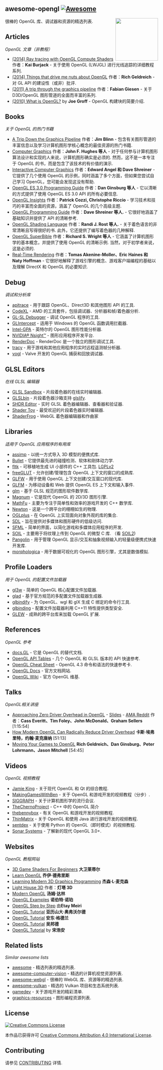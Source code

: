 <div class="github-widget" data-repo="eug/awesome-opengl"></div>

## awesome-opengl [![Awesome](https://cdn.rawgit.com/sindresorhus/awesome/d7305f38d29fed78fa85652e3a63e154dd8e8829/media/badge.svg)](https://github.com/sindresorhus/awesome)
[<img src="https://rawgit.com/eug/awesome-opengl/master/opengl-logo.svg" align="right" width="140">](https://www.opengl.org)

很棒的 OpenGL 库、调试器和资源的精选列表.




## Articles

*OpenGL 文章（非教程）*

* [(2014) Ray tracing with OpenGL Compute Shaders](https://github.com/LWJGL/lwjgl3-wiki/wiki/2.6.1.-Ray-tracing-with-OpenGL-Compute-Shaders-%28Part-I%29) 作者：**Kai Burjack** - 关于使用 OpenGL (LWJGL) 进行光线追踪的详细教程系列.
* [(2014) Things that drive me nuts about OpenGL](http://richg42.blogspot.com.au/2014/05/things-that-drive-me-nuts-about-opengl.html) 作者：**Rich Geldreich** - 对 GL API 的建设性（或非）批评.
* [(2011) A trip through the graphics pipeline](https://fgiesen.wordpress.com/2011/07/09/a-trip-through-the-graphics-pipeline-2011-index) 作者：**Fabian Giesen** - 关于 D3D/OpenGL 图形管道的全面而丰富的系列.
* [(2010) What is OpenGL?](http://duriansoftware.com/joe/An-intro-to-modern-OpenGL.-Chapter-1:-The-Graphics-Pipeline.html) by **Joe Groff** - OpenGL 构建块的简要介绍.


## Books

*关于 OpenGL 的热门书籍*

* [A Trip Down the Graphics Pipeline](http://www.amazon.com/dp/1558603875) 作者：**Jim Blinn** - 包含有关图形管道的丰富信息以及学习计算机图形学核心概念的最佳资源的热门书籍.
* [Computer Graphics](http://www.amazon.com/dp/0321399528) 作者：**John F. Hughes 等人** - 对于任何参与计算机图形算法设计和实现的人来说，计算机图形确实是必须的. 然而，这不是一本专注于 OpenGL 的书，而是包含了该技术的有价值的演示.
* [Interactive Computer Graphics](http://www.amazon.com/dp/0132545233) 作者：**Edward Angel 和 Dave Shreiner** - 它提供了几个使用 OpenGL 的示例，同时涵盖了多个方面，但如果您尝试自己学习 OpenGL，您可能会发现这没有帮助.
* [OpenGL ES 3.0 Programming Guide](http://www.amazon.com/dp/0321933885) 作者：**Dan Ginsburg 等人** - 它以清晰的方式提供了使用 OpenGL ES 3.0 API 的所有必要信息.
* [OpenGL Insights](http://www.amazon.com/dp/1439893764) 作者：**Patrick Cozzi, Christophe Riccio** - 学习技术和技巧的丰富而全面的资源，涵盖了 OpenGL 的几个高级主题.
* [OpenGL Programming Guide](http://www.amazon.com/dp/0321773039) 作者：**Dave Shreiner 等人.** - 它很好地涵盖了基础知识并提供了 API 的清晰参考.
* [OpenGL Shading Language](http://www.amazon.com/dp/0321637631) 作者：**Randi J. Rost 等人.** - 关于着色语言的非常清晰且写得很好的书. 此外，它还提供了编写着色器的几种解释.
* [OpenGL SuperBible](http://www.amazon.com/dp/0321712617) 作者：**Richard S. Wright 等人** - 它涵盖了计算机图形学的基本概念，并提供了使用 OpenGL 的清晰示例. 当然，对于初学者来说，这是必须的.
* [Real-Time Rendering](http://www.amazon.com/dp/1568814240) 作者：**Tomas Akenine-Moller、Eric Haines 和 Naty Hoffman** - 它很好地解释了游戏引擎的概念、游戏客户端编程的基础以及理解 DirectX 和 OpenGL 的必要知识.


## Debug

*调试和分析库*

* [apitrace](http://apitrace.github.io) - 用于跟踪 OpenGL、Direct3D 和其他图形 API 的工具.
* [CodeXL](https://github.com/GPUOpen-Tools/CodeXL) - AMD 的工具套件，包括调试器、分析器和帧/着色器分析.
* [GL-SL Debugger](http://glsl-debugger.github.io) - 调试 OpenGL 程序的工具.
* [GLIntercept](https://github.com/dtrebilco/glintercept) - 适用于 Windows 的 OpenGL 函数调用拦截器.
* [Intel-GPA](https://software.intel.com/en-us/gpa) - 英特尔的 OpenGL 图形性能分析器.
* [NVIDIA® Nsight™](https://developer.nvidia.com/nvidia-nsight-visual-studio-edition) - 图形应用程序开发平台.
* [RenderDoc](https://github.com/baldurk/renderdoc) - RenderDoc 是一个独立的图形调试工具.
* [tracy](https://github.com/wolfpld/tracy) - 用于游戏和其他应用程序的实时远程遥测帧分析器.
* [vogl](https://github.com/ValveSoftware/vogl) - Valve 开发的 OpenGL 捕获和回放调试器.


## GLSL Editors

*在线 GLSL 编辑器*

* [GLSL Sandbox](http://glslsandbox.com) - 片段着色器的在线实时编辑器.
* [GLSLbin](http://glslb.in) - 片段着色器沙箱支持 [glslify](https://github.com/stackgl/glslify).
* [SHDR Editor](http://shdr.bkcore.com) - 实时 GLSL 着色器编辑器、查看器和验证器.
* [Shader Toy](https://www.shadertoy.com) - 最受欢迎的片段着色器实时编辑器.
* [ShaderFrog](http://shaderfrog.com/) - WebGL 着色器编辑器和作曲家

## Libraries

*适用于 OpenGL 应用程序的有用库*

* [assimp](https://github.com/assimp/assimp) - 以统一方式导入 3D 模型的便携式库.
* [Bullet](http://bulletphysics.org/wordpress) - 它提供最先进的碰撞检测、软体和刚体动力学.
* [fltk](https://www.fltk.org/) - 可移植地生成 UI 小部件的 C++ 工具包. [LGPLv2](https://www.fltk.org/COPYING.php)
* [freeGLUT](http://freeglut.sourceforge.net) - 允许创建/管理包含 OpenGL 上下文的窗口的成熟库.
* [GLFW](http://www.glfw.org) - 用于使用 OpenGL 上下文创建/交互窗口的现代库.
* [GLFM](https://github.com/brackeen/glfm) - 为移动设备和 Web 提供 OpenGL ES 上下文和输入事件.
* [glm](http://glm.g-truc.net/0.9.6/index.html) - 基于 GLSL 规范的图形软件数学库.
* [Magnum](https://github.com/mosra/magnum) - 它是现代 OpenGL 的 2D/3D 图形引擎.
* [MathFu](http://google.github.io/mathfu/) - 主要为专注于简单性和效率的游戏开发的 C++ 数学库.
* [Newton](http://newtondynamics.com/forum/newton.php) - 这是一个跨平台的栩栩如生的物理.
* [OGLplus](http://oglplus.org) - 在 OpenGL 上实现面向对象外观的库的集合.
* [SDL](http://www.libsdl.org) - 旨在提供对多媒体和图形硬件的低级访问.
* [SFML](http://www.sfml-dev.org) - 简单的界面，以简化游戏和多媒体应用程序的开发.
* [SOIL](http://www.lonesock.net/soil.html)  - 主要用于将纹理上传到 OpenGL 的微型 C 库.  （看 [SOIL2](https://bitbucket.org/SpartanJ/soil2))
* [Pangolin](https://github.com/stevenlovegrove/Pangolin) - 用于管理 OpenGL 显示/交互和抽象视频输入的轻量级便携式快速开发库.
* [morphologica](https://github.com/ABRG-Models/morphologica) - 用于数据可视化的 OpenGL 图形引擎，尤其是数值模拟.


## Profile Loaders

*用于 OpenGL 的配置文件加载器*

* [gl3w](https://github.com/skaslev/gl3w) - 简单的 OpenGL 核心配置文件加载器.
* [glad](https://github.com/Dav1dde/glad) - 基于官方规范的多配置文件加载器生成器.
* [glbindify](https://github.com/nnesse/glbindify) - 为 OpenGL、wgl 和 glX 生成 C 绑定的命令行工具.
* [glbinding](https://github.com/cginternals/glbinding) - 配置文件加载器利用 C++11 特性提供类型安全.
* [GLEW](http://glew.sourceforge.net) - 成熟的跨平台库来加载 OpenGL 扩展.


## References

*OpenGL 参考*

* [docs.GL](http://docs.gl) - 它是 OpenGL 的替代文档.
* [OpenGL API Tables](http://web.eecs.umich.edu/~sugih/courses/eecs487/common/notes/APITables.xml) - 几个 OpenGL 和 GLSL 版本的 API 快速参考.
* [OpenGL Cheat Sheet](https://www.khronos.org/files/opengl43-quick-reference-card.pdf) - OpenGL 4.3 命令和语法的快速参考卡.
* [OpenGL Docs](https://www.opengl.org/sdk/docs) - 官方文档网站.
* [OpenGL Wiki](https://www.opengl.org/wiki/Main_Page) - 官方 OpenGL 维基.


## Talks

*OpenGL相关讲座*
* [Approaching Zero Driver Overhead in OpenGL](http://gdcvault.com/play/1020791/) - [Slides](http://www.slideshare.net/CassEveritt/approaching-zero-driver-overhead) - [AMA Reddit](https://www.reddit.com/r/gamedev/comments/21mbo8/we_are_the_authors_of_approaching_zero_driver) 作者：**Cass Everitt、Tim Foley、John McDonald、Graham Sellers** [1:15:54]
* [How Modern OpenGL Can Radically Reduce Driver Overhead](https://www.youtube.com/watch?v=-bCeNzgiJ8I) **卡斯·埃弗里特，约翰·麦克唐纳** [51:13]
* [Moving Your Games to OpenGL](https://www.youtube.com/watch?v=45O7WTc6k2Y) **Rich Geldreich、Dan Ginsburg、Peter Lohrmann、Jason Mitchell** [54:45]


## Videos

*OpenGL 视频教程*

* [Jamie King](https://www.youtube.com/playlist?list=PLRwVmtr-pp06qT6ckboaOhnm9FxmzHpbY) - 关于现代 OpenGL 和 Qt 的综合教程.
* [MakingGamesWithBen](https://www.youtube.com/playlist?list=PLSPw4ASQYyymu3PfG9gxywSPghnSMiOAW) - 关于 OpenGL 和游戏开发的视频教程（分步）.
* [SIGGRAPH](https://www.youtube.com/user/ACMSIGGRAPH/playlists) - 关于计算机图形学的流行会议.
* [TheChernoProject](https://www.youtube.com/playlist?list=PLlrATfBNZ98foTJPJ_Ev03o2oq3-GGOS2) - C++ 中的 OpenGL 简介
* [thebennybox](https://www.youtube.com/user/thebennybox/playlists) - 有关 OpenGL 和游戏开发的视频教程.
* [ThinMatrix](https://www.youtube.com/user/ThinMatrix/playlists) - 关于 OpenGL 和使用 Java 进行游戏开发的视频教程.
* [sentdex](https://www.youtube.com/playlist?list=PLQVvvaa0QuDdfGpqjkEJSeWKGCP31__wD) - 关于使用 Python 的 OpenGL（即时模式）的视频教程.
* [Sonar Systems](https://www.youtube.com/playlist?list=PLRtjMdoYXLf6zUMDJVRZYV-6g6n62vet8) - 了解新的现代 OpenGL 3.0+.

## Websites

*OpenGL 教程网站*

* [3D Game Shaders For Beginners](https://github.com/lettier/3d-game-shaders-for-beginners) **大卫莱蒂尔**
* [Learn OpenGL](https://learnopengl.com) **乔伊·德弗里斯**
* [Learning Modern 3D Graphics Programming](https://bitbucket.org/alfonse/gltut/wiki/Home) **杰森·L·麦克森**
* [Light House 3D](http://www.lighthouse3d.com/tutorials/glsl-core-tutorial) 作者：**灯塔 3D**
* [Modern OpenGL](http://www.tomdalling.com/blog/category/modern-opengl) **汤姆·达林**
* [OpenGL Examples](https://github.com/McNopper/OpenGL) **诺伯特·诺珀**
* [OpenGL Step by Step](http://ogldev.atspace.co.uk) 由**Etay Meiri**
* [OpenGL Tutorial](https://open.gl) **亚历山大·奥弗沃尔德**
* [OpenGL Tutorial](http://antongerdelan.net/opengl/index.html) **安东·格德兰**
* [OpenGL Tutorial](http://www.opengl-tutorial.org) **吴邦德**
* [OpenGL Tutorial](http://www.songho.ca/opengl) by **宋浩安**

## Related lists

*Similar awesome lists*
* [awesome](https://github.com/sindresorhus/awesome) - 精选列表的精选列表.
* [awesome-computer-vision](https://github.com/jbhuang0604/awesome-computer-vision) - 精选的计算机视觉资源列表.
* [awesome-webgl](https://github.com/sjfricke/awesome-webgl) - 很棒的 WebGL 库、资源等的精选列表.
* [awesome-vulkan](https://github.com/vinjn/awesome-vulkan) - 精选的 Vulkan 项目和生态系统列表.
* [gamedev](https://github.com/ellisonleao/magictools) - 关于游戏开发的精彩清单.
* [graphics-resources](https://github.com/mattdesl/graphics-resources) - 图形编程资源列表.


## License

[![Creative Commons License](http://i.creativecommons.org/l/by/4.0/88x31.png)](http://creativecommons.org/licenses/by/4.0/)

本作品已获得许可 [Creative Commons Attribution 4.0 International License](http://creativecommons.org/licenses/by/4.0/).

## Contributing
请参见 [CONTRIBUTING](https://github.com/eug/awesome-opengl/blob/master/CONTRIBUTING.md) 详情.
